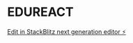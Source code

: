 # EDUREACT

[Edit in StackBlitz next generation editor ⚡️](https://stackblitz.com/~/github.com/craftybloxy/EDUREACT)